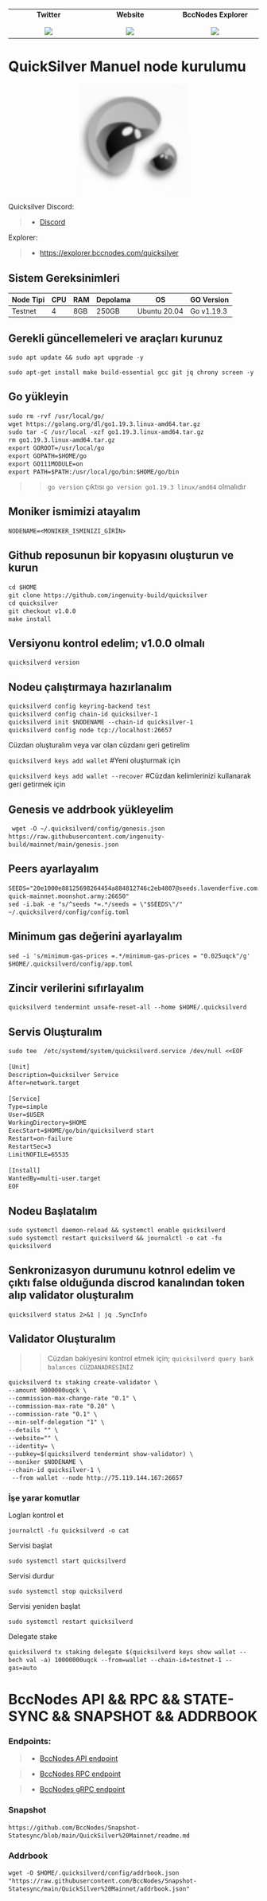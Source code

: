 <table width="900px" align="center">
    <tbody>
        <tr valign="top">
            <td width="300px" align="center">
            <span><strong>Twitter</strong></span><br><br />
            <a href="https://twitter.com/bccnodes" target="_blank" rel="noopener noreferrer">
            <img height="70px" src="https://github.com/berkcaNode/berkcaNode/blob/main/twitter.png">
            </td>
            <td width="300px" align="center">
            <span><strong>Website</strong></span><br><br />
            <a href="https://bccnodes.com/" target="_blank" rel="noopener noreferrer">
            <img height="70px" src="https://github.com/berkcaNode/berkcaNode/blob/main/web.png">
            </td>
            <td width="300px" align="center">
            <span><strong>BccNodes Explorer</strong></span><br><br />
            <a href="https://explorer.bccnodes.com/" target="_blank" rel="noopener noreferrer">
            <img height="70px" src="https://github.com/berkcaNode/berkcaNode/blob/main/exp%20(1).png">
            </td>
        </tr>
    </tbody>
</table>

# QuickSilver Manuel node kurulumu

<p align="center">
  <img height="220" height="auto" src="quicksilver.png">
</p>

Quicksilver Discord:
>- [Discord](https://discord.gg/FPcUhJ3x)

Explorer:
>- https://explorer.bccnodes.com/quicksilver

## Sistem Gereksinimleri

| Node Tipi | CPU |  RAM  | Depolama  |     OS       | GO Version|
|-----------|-----|-------|-----------|--------------|-----------|
| Testnet   |  4  | 8GB   |   250GB   | Ubuntu 20.04 | Go v1.19.3|

## Gerekli güncellemeleri ve araçları kurunuz
```
sudo apt update && sudo apt upgrade -y
```
```
sudo apt-get install make build-essential gcc git jq chrony screen -y
```
## Go yükleyin
```
sudo rm -rvf /usr/local/go/
wget https://golang.org/dl/go1.19.3.linux-amd64.tar.gz
sudo tar -C /usr/local -xzf go1.19.3.linux-amd64.tar.gz
rm go1.19.3.linux-amd64.tar.gz
export GOROOT=/usr/local/go
export GOPATH=$HOME/go
export GO111MODULE=on
export PATH=$PATH:/usr/local/go/bin:$HOME/go/bin
```
>> `go version` çıktısı `go version go1.19.3 linux/amd64` olmalıdır

## Moniker ismimizi atayalım
```
NODENAME=<MONIKER_ISMINIZI_GİRİN>
```

## Github reposunun bir kopyasını oluşturun ve kurun
```
cd $HOME
git clone https://github.com/ingenuity-build/quicksilver
cd quicksilver
git checkout v1.0.0
make install
```

## Versiyonu kontrol edelim; v1.0.0 olmalı
```
quicksilverd version
```

## Nodeu çalıştırmaya hazırlanalım
```
quicksilverd config keyring-backend test
quicksilverd config chain-id quicksilver-1
quicksilverd init $NODENAME --chain-id quicksilver-1
quicksilverd config node tcp://localhost:26657
```


Cüzdan oluşturalım veya var olan cüzdanı geri getirelim

```quicksilverd keys add wallet```             #Yeni oluşturmak için

``` quicksilverd keys add wallet --recover ``` #Cüzdan kelimlerinizi kullanarak geri getirmek için



## Genesis ve addrbook yükleyelim
```
 wget -O ~/.quicksilverd/config/genesis.json https://raw.githubusercontent.com/ingenuity-build/mainnet/main/genesis.json
```

## Peers ayarlayalım
```
SEEDS="20e1000e88125698264454a884812746c2eb4807@seeds.lavenderfive.com:11156,babc3f3f7804933265ec9c40ad94f4da8e9e0017@seed.rhinostake.com:11156,00f51227c4d5d977ad7174f1c0cea89082016ba2@seed-quick-mainnet.moonshot.army:26650"
sed -i.bak -e "s/^seeds *=.*/seeds = \"$SEEDS\"/" ~/.quicksilverd/config/config.toml
```

## Minimum gas değerini ayarlayalım
```
sed -i 's/minimum-gas-prices =.*/minimum-gas-prices = "0.025uqck"/g' $HOME/.quicksilverd/config/app.toml
```


## Zincir verilerini sıfırlayalım
```
quicksilverd tendermint unsafe-reset-all --home $HOME/.quicksilverd
```


## Servis Oluşturalım
```
sudo tee  /etc/systemd/system/quicksilverd.service /dev/null <<EOF

[Unit]
Description=Quicksilver Service
After=network.target

[Service]
Type=simple
User=$USER
WorkingDirectory=$HOME
ExecStart=$HOME/go/bin/quicksilverd start
Restart=on-failure
RestartSec=3
LimitNOFILE=65535

[Install]
WantedBy=multi-user.target
EOF
```

## Nodeu Başlatalım
```
sudo systemctl daemon-reload && systemctl enable quicksilverd
sudo systemctl restart quicksilverd && journalctl -o cat -fu quicksilverd
```
## Senkronizasyon durumunu kotnrol edelim ve çıktı false olduğunda discrod kanalından token alıp validator oluşturalım
```
quicksilverd status 2>&1 | jq .SyncInfo
```

## Validator Oluşturalım
>> Cüzdan bakiyesini kontrol etmek için; `quicksilverd query bank balances CÜZDANADRESİNİZ`
```
quicksilverd tx staking create-validator \
--amount 9000000uqck \
--commission-max-change-rate "0.1" \
--commission-max-rate "0.20" \
--commission-rate "0.1" \
--min-self-delegation "1" \
--details "" \
--website="" \
--identity= \
--pubkey=$(quicksilverd tendermint show-validator) \
--moniker $NODENAME \
--chain-id quicksilver-1 \
 --from wallet --node http://75.119.144.167:26657
```

### İşe yarar komutlar
Logları kontrol et
```
journalctl -fu quicksilverd -o cat
```

Servisi başlat
```
sudo systemctl start quicksilverd
```

Servisi durdur
```
sudo systemctl stop quicksilverd
```

Servisi yeniden başlat
```
sudo systemctl restart quicksilverd
```
Delegate stake
```
quicksilverd tx staking delegate $(quicksilverd keys show wallet --bech val -a) 10000000uqck --from=wallet --chain-id=testnet-1 --gas=auto
```

# BccNodes API && RPC && STATE-SYNC && SNAPSHOT && ADDRBOOK 

### Endpoints:
>- [BccNodes API endpoint](https://quicksilver.api.bccnodes.com/)

>- [BccNodes RPC endpoint](https://quicksilver.rpc.bccnodes.com/)

>- [BccNodes gRPC endpoint](https://quicksilver.grpc.bccnodes.com:19090)

### Snapshot 

```
https://github.com/BccNodes/Snapshot-Statesync/blob/main/QuickSilver%20Mainnet/readme.md
```

### Addrbook
```
wget -O $HOME/.quicksilverd/config/addrbook.json "https://raw.githubusercontent.com/BccNodes/Snapshot-Statesync/main/QuickSilver%20Mainnet/addrbook.json"

```
